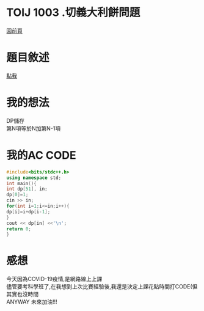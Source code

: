 # TOIJ 1003 .切義大利餅問題
[回前頁](https://whaleon120.github.io/blogs/info/main)
# 題目敘述
[點我](https://tioj.ck.tp.edu.tw/problems/1003)  
# 我的想法  
DP儲存  
第N項等於N加第N-1項
# 我的AC CODE
``` cpp
#include<bits/stdc++.h>
using namespace std;
int main(){
int dp[51], in;
dp[0]=1;
cin >> in;
for(int i=1;i<=in;i++){
dp[i]=i+dp[i-1];
}
cout << dp[in] <<'\n';
return 0;
}
``` 
# 感想  
今天因為COVID-19疫情,是網路線上上課  
儘管要考科學班了,在我想到上次比賽經驗後,我還是決定上課花點時間打CODE(但其實也沒時間  
ANYWAY 未來加油!!!
